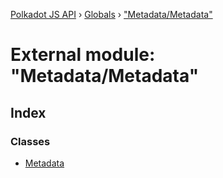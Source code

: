 [Polkadot JS API](../README.md) › [Globals](../globals.md) › ["Metadata/Metadata"](_metadata_metadata_.md)

# External module: "Metadata/Metadata"

## Index

### Classes

* [Metadata](../classes/_metadata_metadata_.metadata.md)
